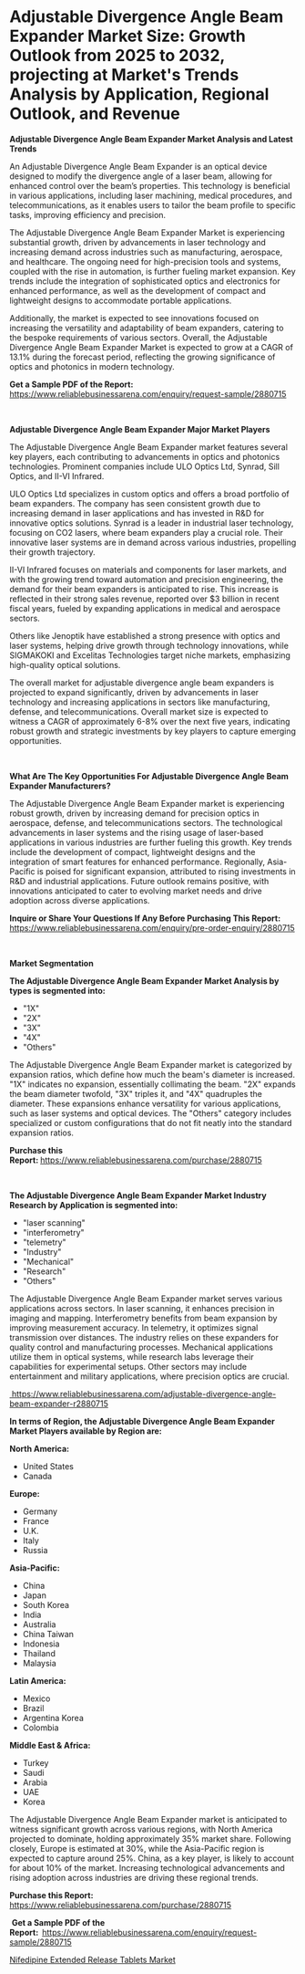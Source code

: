 <p><h1>Adjustable Divergence Angle Beam Expander Market Size: Growth Outlook from 2025 to 2032, projecting at Market's Trends Analysis by Application, Regional Outlook, and Revenue</h1></p><p><strong>Adjustable Divergence Angle Beam Expander Market Analysis and Latest Trends</strong></p>
<p><p>An Adjustable Divergence Angle Beam Expander is an optical device designed to modify the divergence angle of a laser beam, allowing for enhanced control over the beam’s properties. This technology is beneficial in various applications, including laser machining, medical procedures, and telecommunications, as it enables users to tailor the beam profile to specific tasks, improving efficiency and precision.</p><p>The Adjustable Divergence Angle Beam Expander Market is experiencing substantial growth, driven by advancements in laser technology and increasing demand across industries such as manufacturing, aerospace, and healthcare. The ongoing need for high-precision tools and systems, coupled with the rise in automation, is further fueling market expansion. Key trends include the integration of sophisticated optics and electronics for enhanced performance, as well as the development of compact and lightweight designs to accommodate portable applications.</p><p>Additionally, the market is expected to see innovations focused on increasing the versatility and adaptability of beam expanders, catering to the bespoke requirements of various sectors. Overall, the Adjustable Divergence Angle Beam Expander Market is expected to grow at a CAGR of 13.1% during the forecast period, reflecting the growing significance of optics and photonics in modern technology.</p></p>
<p><strong>Get a Sample PDF of the Report:&nbsp;</strong> <a href="https://www.reliablebusinessarena.com/enquiry/request-sample/2880715?utm_campaign=1948&utm_medium=2&utm_source=Github&utm_content=ia&utm_term=12032025&utm_id=adjustable-divergence-angle-beam-expander">https://www.reliablebusinessarena.com/enquiry/request-sample/2880715</a></p>
<p>&nbsp;</p>
<p><strong>Adjustable Divergence Angle Beam Expander Major Market Players</strong></p>
<p><p>The Adjustable Divergence Angle Beam Expander market features several key players, each contributing to advancements in optics and photonics technologies. Prominent companies include ULO Optics Ltd, Synrad, Sill Optics, and II-VI Infrared.</p><p>ULO Optics Ltd specializes in custom optics and offers a broad portfolio of beam expanders. The company has seen consistent growth due to increasing demand in laser applications and has invested in R&D for innovative optics solutions. Synrad is a leader in industrial laser technology, focusing on CO2 lasers, where beam expanders play a crucial role. Their innovative laser systems are in demand across various industries, propelling their growth trajectory.</p><p>II-VI Infrared focuses on materials and components for laser markets, and with the growing trend toward automation and precision engineering, the demand for their beam expanders is anticipated to rise. This increase is reflected in their strong sales revenue, reported over $3 billion in recent fiscal years, fueled by expanding applications in medical and aerospace sectors.</p><p>Others like Jenoptik have established a strong presence with optics and laser systems, helping drive growth through technology innovations, while SIGMAKOKI and Excelitas Technologies target niche markets, emphasizing high-quality optical solutions. </p><p>The overall market for adjustable divergence angle beam expanders is projected to expand significantly, driven by advancements in laser technology and increasing applications in sectors like manufacturing, defense, and telecommunications. Overall market size is expected to witness a CAGR of approximately 6-8% over the next five years, indicating robust growth and strategic investments by key players to capture emerging opportunities.</p></p>
<p>&nbsp;</p>
<p><strong>What Are The Key Opportunities For Adjustable Divergence Angle Beam Expander Manufacturers?</strong></p>
<p><p>The Adjustable Divergence Angle Beam Expander market is experiencing robust growth, driven by increasing demand for precision optics in aerospace, defense, and telecommunications sectors. The technological advancements in laser systems and the rising usage of laser-based applications in various industries are further fueling this growth. Key trends include the development of compact, lightweight designs and the integration of smart features for enhanced performance. Regionally, Asia-Pacific is poised for significant expansion, attributed to rising investments in R&D and industrial applications. Future outlook remains positive, with innovations anticipated to cater to evolving market needs and drive adoption across diverse applications.</p></p>
<p><strong>Inquire or Share Your Questions If Any Before Purchasing This Report:</strong> <a href="https://www.reliablebusinessarena.com/enquiry/pre-order-enquiry/2880715?utm_campaign=1948&utm_medium=2&utm_source=Github&utm_content=ia&utm_term=12032025&utm_id=adjustable-divergence-angle-beam-expander">https://www.reliablebusinessarena.com/enquiry/pre-order-enquiry/2880715</a></p>
<p>&nbsp;</p>
<p><strong>Market Segmentation</strong></p>
<p><strong>The Adjustable Divergence Angle Beam Expander Market Analysis by types is segmented into:</strong></p>
<p><ul><li>"1X"</li><li>"2X"</li><li>"3X"</li><li>"4X"</li><li>"Others"</li></ul></p>
<p><p>The Adjustable Divergence Angle Beam Expander market is categorized by expansion ratios, which define how much the beam's diameter is increased. "1X" indicates no expansion, essentially collimating the beam. "2X" expands the beam diameter twofold, "3X" triples it, and "4X" quadruples the diameter. These expansions enhance versatility for various applications, such as laser systems and optical devices. The "Others" category includes specialized or custom configurations that do not fit neatly into the standard expansion ratios.</p></p>
<p><strong>Purchase this Report:&nbsp;</strong><a href="https://www.reliablebusinessarena.com/purchase/2880715?utm_campaign=1948&utm_medium=2&utm_source=Github&utm_content=ia&utm_term=12032025&utm_id=adjustable-divergence-angle-beam-expander">https://www.reliablebusinessarena.com/purchase/2880715</a></p>
<p>&nbsp;</p>
<p><strong>The Adjustable Divergence Angle Beam Expander Market Industry Research by Application is segmented into:</strong></p>
<p><ul><li>"laser scanning"</li><li>"interferometry"</li><li>"telemetry"</li><li>"Industry"</li><li>"Mechanical"</li><li>"Research"</li><li>"Others"</li></ul></p>
<p><p>The Adjustable Divergence Angle Beam Expander market serves various applications across sectors. In laser scanning, it enhances precision in imaging and mapping. Interferometry benefits from beam expansion by improving measurement accuracy. In telemetry, it optimizes signal transmission over distances. The industry relies on these expanders for quality control and manufacturing processes. Mechanical applications utilize them in optical systems, while research labs leverage their capabilities for experimental setups. Other sectors may include entertainment and military applications, where precision optics are crucial.</p></p>
<p><a href="https://www.reliablebusinessarena.com/adjustable-divergence-angle-beam-expander-r2880715?utm_campaign=1948&utm_medium=2&utm_source=Github&utm_content=ia&utm_term=12032025&utm_id=adjustable-divergence-angle-beam-expander">&nbsp;https://www.reliablebusinessarena.com/adjustable-divergence-angle-beam-expander-r2880715</a></p>
<p><strong>In terms of Region, the Adjustable Divergence Angle Beam Expander Market Players available by Region are:</strong></p>
<p>
    <p> <strong> North America: </strong>
        <ul>
            <li>United States</li>
            <li>Canada</li>
        </ul>
        </p> 
    <p> <strong> Europe: </strong>
        <ul>
            <li>Germany</li>
            <li>France</li>
            <li>U.K.</li>
            <li>Italy</li>
            <li>Russia</li>
        </ul>
        </p> 
    <p> <strong> Asia-Pacific: </strong>
        <ul>
            <li>China</li>
            <li>Japan</li>
            <li>South Korea</li>
            <li>India</li>
            <li>Australia</li>
            <li>China Taiwan</li>
            <li>Indonesia</li>
            <li>Thailand</li>
            <li>Malaysia</li>
        </ul>
        </p> 
    <p> <strong> Latin America: </strong>
        <ul>
            <li>Mexico</li>
            <li>Brazil</li>
            <li>Argentina Korea</li>
            <li>Colombia</li>
        </ul>
        </p> 
    <p> <strong> Middle East & Africa: </strong>
        <ul>
            <li>Turkey</li>
            <li>Saudi</li>
            <li>Arabia</li>
            <li>UAE</li>
            <li>Korea</li>
        </ul>
    </p>
    </p>
<p><p>The Adjustable Divergence Angle Beam Expander market is anticipated to witness significant growth across various regions, with North America projected to dominate, holding approximately 35% market share. Following closely, Europe is estimated at 30%, while the Asia-Pacific region is expected to capture around 25%. China, as a key player, is likely to account for about 10% of the market. Increasing technological advancements and rising adoption across industries are driving these regional trends.</p></p>
<p><strong>Purchase this Report: </strong><a href="https://www.reliablebusinessarena.com/purchase/2880715?utm_campaign=1948&utm_medium=2&utm_source=Github&utm_content=ia&utm_term=12032025&utm_id=adjustable-divergence-angle-beam-expander">https://www.reliablebusinessarena.com/purchase/2880715</a></p>
<p>&nbsp;<strong>Get a Sample PDF of the Report:&nbsp;&nbsp;</strong><a href="https://www.reliablebusinessarena.com/enquiry/request-sample/2880715?utm_campaign=1948&utm_medium=2&utm_source=Github&utm_content=ia&utm_term=12032025&utm_id=adjustable-divergence-angle-beam-expander">https://www.reliablebusinessarena.com/enquiry/request-sample/2880715</a></p>
<p><strong></strong></p>
<p><p><a href="https://github.com/rahu1506/Market-Research-Report-List-7/blob/main/nifedipine-extended-release-tablets-market.md?utm_campaign=1948&utm_medium=2&utm_source=Github&utm_content=ia&utm_term=12032025&utm_id=adjustable-divergence-angle-beam-expander">Nifedipine Extended Release Tablets Market</a></p></p>